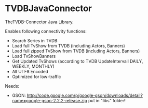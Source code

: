 TVDBJavaConnector
=================

TheTVDB-Connector Java Library.


Enables following connectivity functions:

* Search Series in TVDB
* Load full TvShow from TVDB (including Actors, Banners)
* Load full zipped TvShow from TVDB (including Actors, Banners)
* Load TvShowBanners
* Get Updated TvShows (according to TVDB UpdateIntervall DAILY, WEEKLY, MONTHLY)
* All UTF8 Encoded
* Optimized for low-traffic

Needs:
* GSON: http://code.google.com/p/google-gson/downloads/detail?name=google-gson-2.2.2-release.zip
  put in "libs" folder!

